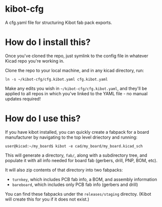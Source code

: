 # kibot-cfg

A cfg.yaml file for structuring Kibot fab pack exports. 

# How do I install this?

Once you've cloned the repo, just symlink to the config file in whatever Kicad repo you're working in. 

Clone the repo to your local machine, and in any kicad directory, run:

```
ln -s ~/kibot-cfg/cfg.kibot.yaml cfg.kibot.yaml
```

Make any edits you wish in `~/kibot-cfg/cfg.kibot.yaml`, and they'll be applied to all repos in which you've linked to the YAML file - no manual updates required!

# How do I use this?
If you have kibot installed, you can quickly create a fabpack for a board manufacturer by navigating to the top level driectory and running:

```
user@kicad:~/my_board$ kibot -e cad/my_board/my_board.kicad_sch
```

This will generate a directory, `fab/`, along with a subdirectory tree, and populate it with all info needed for board fab (gerbers, drill, PNP, BOM, etc).

It will also zip contents of that directory into two fabpacks:

* `turnkey`, which includes PCB fab info, a BOM, and assembly information
* `bareboard`, which includes only PCB fab info (gerbers and drill)

You can find these fabpacks under the `releases/staging` directoy. (Kibot will create this for you if it does not exist.)


